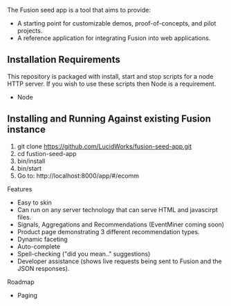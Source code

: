
The Fusion seed app is a tool that aims to provide:
* A starting point for customizable demos, proof-of-concepts, and pilot projects.
* A reference application for integrating Fusion into web applications.

## Installation Requirements
This repository is packaged with install, start and stop scripts for a node HTTP server. If you wish to use these scripts then Node is a requirement.
* Node

## Installing and Running Against existing Fusion instance
1. git clone https://github.com/LucidWorks/fusion-seed-app.git
2. cd fustion-seed-app
3. bin/install
4. bin/start
5. Go to: http://localhost:8000/app/#/ecomm


Features
* Easy to skin
* Can run on any server technology that can serve HTML and javascirpt files.
* Signals, Aggregations and Recommendations (EventMiner coming soon)
* Product page demonstrating 3 different recommendation types.
* Dynamic faceting
* Auto-complete
* Spell-checking ("did you mean.." suggestions)
* Developer assistance (shows live requests being sent to Fusion and the JSON responses).

Roadmap
* Paging
